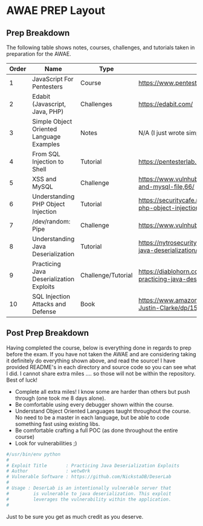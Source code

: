 # AWAE PREP Layout

## Prep Breakdown

The following table shows notes, courses, challenges, and tutorials taken in preparation for the AWAE.

| Order | Name | Type | Link |
|--- | --- | --- | --- |
| 1 | JavaScript For Pentesters | Course | https://www.pentesteracademy.com/course?id=11 |
| 2 | Edabit (Javascript, Java, PHP) | Challenges | https://edabit.com/ |
| 3 | Simple Object Oriented Language Examples | Notes | N/A (I just wrote simple templates)
| 4 | From SQL Injection to Shell | Tutorial | https://pentesterlab.com/exercises/from_sqli_to_shell/ |
| 5 | XSS and MySQL | Challenge | https://www.vulnhub.com/entry/pentester-lab-xss-and-mysql-file,66/ |
| 6 | Understanding PHP Object Injection | Tutorial | https://securitycafe.ro/2015/01/05/understanding-php-object-injection/ |
| 7 | /dev/random: Pipe | Challenge | https://www.vulnhub.com/entry/devrandom-pipe,124/ |
| 8 | Understanding Java Deserialization | Tutorial | https://nytrosecurity.com/2018/05/30/understanding-java-deserialization/
| 9 | Practicing Java Deserialization Exploits | Challenge/Tutorial | https://diablohorn.com/2017/09/09/understanding-practicing-java-deserialization-exploits/ |
| 10 | SQL Injection Attacks and Defense | Book | https://www.amazon.com/Injection-Attacks-Defense-Justin-Clarke/dp/1597499633 |

## Post Prep Breakdown

Having completed the course, below is everything done in regards to prep before the exam. If you have not taken the AWAE and are considering taking it definitely do everything shown above, and read the source! I have provided README's in each directory and source code so you can see what I did. I cannot share extra miles .... so those will not be within the repository. Best of luck!

- Complete all extra miles! I know some are harder than others but push through (one took me 8 days alone).
- Be comfortable using every debugger shown within the course.
- Understand Object Oriented Languages taught throughout the course. No need to be a master in each language, but be able to code something fast using existing libs.
- Be comfortable crafting a full POC (as done throughout the entire course)
- Look for vulnerabilities ;)

```python
#/usr/bin/env python
#
# Exploit Title       : Practicing Java Deserialization Exploits
# Author              : wetw0rk
# Vulnerable Software : https://github.com/NickstaDB/DeserLab
#
# Usage : DeserLab is an intentionally vulnerable server that
#         is vulnerable to java deserialization. This exploit
#         leverages the vulnerability within the application.
#
```

Just to be sure you get as much credit as you deserve.
